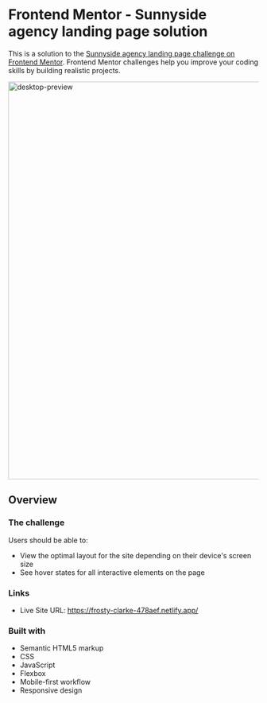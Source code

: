 # Frontend Mentor - Sunnyside agency landing page solution

This is a solution to the [Sunnyside agency landing page challenge on Frontend Mentor](https://www.frontendmentor.io/challenges/sunnyside-agency-landing-page-7yVs3B6ef). Frontend Mentor challenges help you improve your coding skills by building realistic projects.

<img src="https://user-images.githubusercontent.com/65603938/126646545-3dc80b3e-1f91-458a-aadc-43c450872e36.jpg" alt="desktop-preview" width="800"/>

## Overview

### The challenge

Users should be able to:

- View the optimal layout for the site depending on their device's screen size
- See hover states for all interactive elements on the page

### Links

- Live Site URL: https://frosty-clarke-478aef.netlify.app/

### Built with

- Semantic HTML5 markup
- CSS
- JavaScript
- Flexbox
- Mobile-first workflow
- Responsive design
